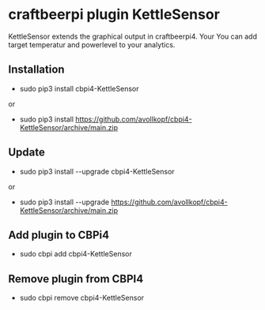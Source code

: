 # craftbeerpi plugin KettleSensor

KettleSensor extends the graphical output in craftbeerpi4. Your You can add target temperatur and powerlevel to your analytics.

## Installation

- sudo pip3 install cbpi4-KettleSensor

or

- sudo pip3 install https://github.com/avollkopf/cbpi4-KettleSensor/archive/main.zip

## Update

- sudo pip3 install --upgrade cbpi4-KettleSensor

or

- sudo pip3 install --upgrade https://github.com/avollkopf/cbpi4-KettleSensor/archive/main.zip

## Add plugin to CBPi4

- sudo cbpi add cbpi4-KettleSensor

## Remove plugin from CBPI4

- sudo cbpi remove cbpi4-KettleSensor
